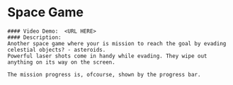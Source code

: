 # Space Game
    #### Video Demo:  <URL HERE>
    #### Description:
    Another space game where your is mission to reach the goal by evading celestial objects? - asteroids.
    Powerful laser shots come in handy while evading. They wipe out anything on its way on the screen.

    The mission progress is, ofcourse, shown by the progress bar.
